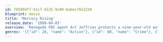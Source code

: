 ```yaml
---
id: f05094f7-61c7-4125-9c00-6abecf0a2234
blueprint: movie
title: 'Mercury Rising'
release_date: '1998-04-03'
overview: 'Renegade FBI agent Art Jeffries protects a nine-year-old autistic boy who has cracked the government''s new "unbreakable" code.'
genres: '[{"id": 28, "name": "Action"}, {"id": 80, "name": "Crime"}, {"id": 18, "name": "Drama"}, {"id": 53, "name": "Thriller"}]'
---
```

